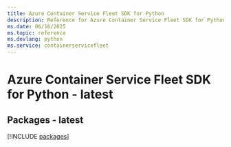 ```yaml
---
title: Azure Container Service Fleet SDK for Python
description: Reference for Azure Container Service Fleet SDK for Python
ms.date: 06/16/2025
ms.topic: reference
ms.devlang: python
ms.service: containerservicefleet
---
```

# Azure Container Service Fleet SDK for Python - latest
## Packages - latest
[!INCLUDE [packages](container-service-fleet-index.md)]
